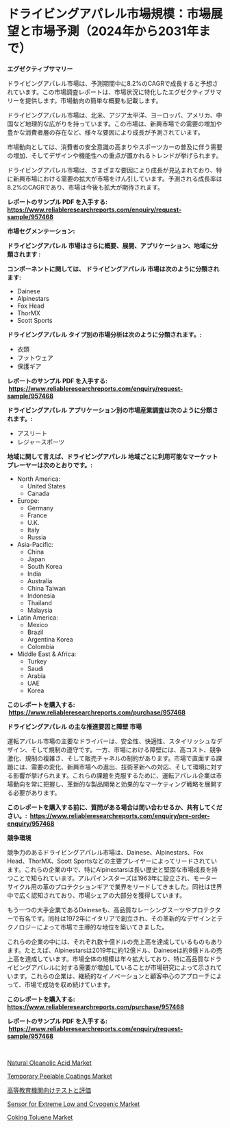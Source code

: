 <p><h1>ドライビングアパレル市場規模：市場展望と市場予測（2024年から2031年まで）</h1></p><p><strong>エグゼクティブサマリー</strong></p>
<p><p>ドライビングアパレル市場は、予測期間中に8.2%のCAGRで成長すると予想されています。この市場調査レポートは、市場状況に特化したエグゼクティブサマリーを提供します。市場動向の簡単な概要も記載します。</p><p>ドライビングアパレル市場は、北米、アジア太平洋、ヨーロッパ、アメリカ、中国など地理的な広がりを持っています。この市場は、新興市場での需要の増加や豊かな消費者層の存在など、様々な要因により成長が予測されています。</p><p>市場動向としては、消費者の安全意識の高まりやスポーツカーの普及に伴う需要の増加、そしてデザインや機能性への重点が置かれるトレンドが挙げられます。</p><p>ドライビングアパレル市場は、さまざまな要因により成長が見込まれており、特に新興市場における需要の拡大が市場をけん引しています。予測される成長率は8.2%のCAGRであり、市場は今後も拡大が期待されます。</p></p>
<p><strong>レポートのサンプル PDF を入手する: <a href="https://www.reliableresearchreports.com/enquiry/request-sample/957468">https://www.reliableresearchreports.com/enquiry/request-sample/957468</a></strong></p>
<p><strong>市場セグメンテーション:</strong></p>
<p><strong> ドライビングアパレル 市場はさらに概要、展開、アプリケーション、地域に分類されます :</strong></p>
<p><strong>コンポーネントに関しては、 ドライビングアパレル 市場は次のように分類されます: &nbsp;</strong></p>
<p><ul><li>Dainese</li><li>Alpinestars</li><li>Fox Head</li><li>ThorMX</li><li>Scott Sports</li></ul></p>
<p><strong> ドライビングアパレル タイプ別の市場分析は次のように分類されます。:</strong></p>
<p><ul><li>衣類</li><li>フットウェア</li><li>保護ギア</li></ul></p>
<p><strong>レポートのサンプル PDF を入手する: &nbsp;<a href="https://www.reliableresearchreports.com/enquiry/request-sample/957468">https://www.reliableresearchreports.com/enquiry/request-sample/957468</a></strong></p>
<p><strong> ドライビングアパレル アプリケーション別の市場産業調査は次のように分類されます。:</strong></p>
<p><ul><li>アスリート</li><li>レジャースポーツ</li></ul></p>
<p><strong>地域に関して言えば、ドライビングアパレル 地域ごとに利用可能なマーケットプレーヤーは次のとおりです。:</strong></p>
<p><ul>
    <li>
        North America:
        <ul>
            <li>United States</li>
            <li>Canada</li>
        </ul>
    </li>
    <li>
        Europe:
        <ul>
            <li>Germany</li>
            <li>France</li>
            <li>U.K.</li>
            <li>Italy</li>
            <li>Russia</li>
        </ul>
    </li>
    <li>
        Asia-Pacific:
        <ul>
            <li>China</li>
            <li>Japan</li>
            <li>South Korea</li>
            <li>India</li>
            <li>Australia</li>
            <li>China Taiwan</li>
            <li>Indonesia</li>
            <li>Thailand</li>
            <li>Malaysia</li>
        </ul>
    </li>
    <li>
        Latin America:
        <ul>
            <li>Mexico</li>
            <li>Brazil</li>
            <li>Argentina Korea</li>
            <li>Colombia</li>
        </ul>
    </li>
    <li>
        Middle East & Africa:
        <ul>
            <li>Turkey</li>
            <li>Saudi</li>
            <li>Arabia</li>
            <li>UAE</li>
            <li>Korea</li>
        </ul>
    </li>
    </ul></p>
<p><strong>このレポートを購入する: &nbsp;<a href="https://www.reliableresearchreports.com/purchase/957468">https://www.reliableresearchreports.com/purchase/957468</a></strong></p>
<p><strong>ドライビングアパレル の主な推進要因と障壁 市場</strong></p>
<p><p>運転アパレル市場の主要なドライバーは、安全性、快適性、スタイリッシュなデザイン、そして規制の遵守です。一方、市場における障壁には、高コスト、競争激化、規制の複雑さ、そして販売チャネルの制約があります。市場で直面する課題には、需要の変化、新興市場への進出、技術革新への対応、そして環境に対する影響が挙げられます。これらの課題を克服するために、運転アパレル企業は市場動向を常に把握し、革新的な製品開発と効果的なマーケティング戦略を展開する必要があります。</p></p>
<p><strong>このレポートを購入する前に、質問がある場合は問い合わせるか、共有してください。:&nbsp; <a href="https://www.reliableresearchreports.com/enquiry/pre-order-enquiry/957468">https://www.reliableresearchreports.com/enquiry/pre-order-enquiry/957468</a></strong></p>
<p><strong>競争環境</strong></p>
<p><p>競争力のあるドライビングアパレル市場は、Dainese、Alpinestars、Fox Head、ThorMX、Scott Sportsなどの主要プレイヤーによってリードされています。これらの企業の中で、特にAlpinestarsは長い歴史と堅固な市場成長を持つことで知られています。アルパインスターズは1963年に設立され、モーターサイクル用の革のプロテクションギアで業界をリードしてきました。同社は世界中で広く認知されており、市場シェアの大部分を獲得しています。</p><p>もう一つの大手企業であるDaineseも、高品質なレーシングスーツやプロテクターで有名です。同社は1972年にイタリアで創立され、その革新的なデザインとテクノロジーによって市場で主導的な地位を築いてきました。</p><p>これらの企業の中には、それぞれ数十億ドルの売上高を達成しているものもあります。たとえば、Alpinestarsは2019年に約12億ドル、Daineseは約8億ドルの売上高を達成しています。市場全体の規模は年々拡大しており、特に高品質なドライビングアパレルに対する需要が増加していることが市場研究によって示されています。これらの企業は、継続的なイノベーションと顧客中心のアプローチによって、市場で成功を収め続けています。</p></p>
<p><strong>このレポートを購入する: &nbsp; <a href="https://www.reliableresearchreports.com/purchase/957468">https://www.reliableresearchreports.com/purchase/957468</a></strong></p>
<p><strong>レポートのサンプル PDF を入手する: &nbsp;<a href="https://www.reliableresearchreports.com/enquiry/request-sample/957468">https://www.reliableresearchreports.com/enquiry/request-sample/957468</a></strong><strong></strong></p>
<p>&nbsp;</p>
<p><p><a href="https://view.publitas.com/reportprime-1/natural-oleanolic-acid-market-research-report-provides-critical-insights-that-can-help-shape-business-development-and-investment-strategies/">Natural Oleanolic Acid Market</a></p><p><a href="https://meowing-lemming-dd3.notion.site/Temporary-Peelable-Coatings-Market-Size-Global-Industry-Overview-Market-Segmentation-and-Forecast--3e71aac138c04c4fbb893f1bd62c5ef2">Temporary Peelable Coatings Market</a></p><p><a href="https://medium.com/@naomieconner2023/%E9%AB%98%E7%AD%89%E6%95%99%E8%82%B2%E3%81%AE%E3%83%86%E3%82%B9%E3%83%88%E3%81%A8%E8%A9%95%E4%BE%A1%E3%81%AE%E5%B8%82%E5%A0%B4%E8%A6%8F%E6%A8%A1-%E5%B8%82%E5%A0%B4%E5%8B%95%E5%90%91%E3%81%A8%E5%B8%82%E5%A0%B4%E4%BA%88%E6%B8%AC-2024%E5%B9%B4%E3%81%8B%E3%82%892031%E5%B9%B4%E3%81%BE%E3%81%A7-d48b6ab826c7">高等教育機関向けテストと評価</a></p><p><a href="https://view.publitas.com/reportprime-1/sensor-for-extreme-low-and-cryogenic-market-size-market-share-and-global-market-analysis-report-2024-2031/">Sensor for Extreme Low and Cryogenic Market</a></p><p><a href="https://cute-banjo-8ca.notion.site/Coking-Toluene-Market-Provides-a-Comprehensive-Analysis-Including-a-Macro-Overview-of-the-Market-as--9e3edbe850df4efd9a7cb682b3b540d7">Coking Toluene Market</a></p></p>